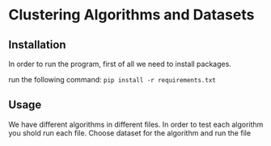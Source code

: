 # Clustering Algorithms and Datasets

## Installation
In order to run the program, first of all we need to install packages.

run the following command:
`pip install -r requirements.txt`

## Usage
We have different algorithms in different files. In order to test each algorithm you shold run each file. Choose dataset for the
algorithm and run the file